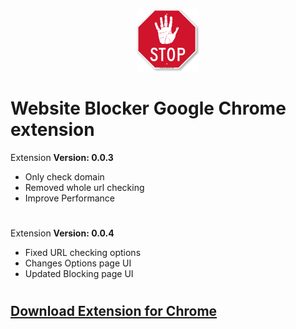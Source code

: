 <p align="center">
  <img src="public/icon.png" alt="Website blocker logo" width="100px" height="100px" />
</p>

# Website Blocker Google Chrome extension

Extension **Version: 0.0.3**

- Only check domain
- Removed whole url checking
- Improve Performance

#

Extension **Version: 0.0.4**

- Fixed URL checking options
- Changes Options page UI
- Updated Blocking page UI

#

## [Download Extension for Chrome](./extension-chrome/dist.zip)
